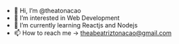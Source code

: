 - 👋 Hi, I’m @theatonacao
- 👀 I’m interested in Web Development
- 🌱 I’m currently learning Reactjs and Nodejs
- 📫 How to reach me -> theabeatriztonacao@gmail.com 

<!---
theatonacao/theatonacao is a ✨ special ✨ repository because its `README.md` (this file) appears on your GitHub profile.
You can click the Preview link to take a look at your changes.
--->
